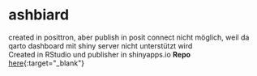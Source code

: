 # ashbiard

created in posittron, aber publish in posit connect nicht möglich, weil da qarto dashboard mit shiny server nicht unterstützt wird <br>
Created in RStudio und publisher in shinyapps.io **Repo**  [here](https://github.com/sultanovf/uzbinde){:target="_blank"} 
